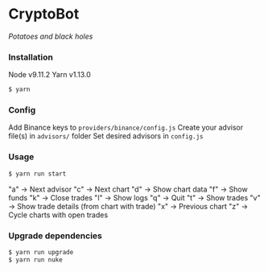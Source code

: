 # CryptoBot
*Potatoes and black holes*

### Installation
Node v9.11.2
Yarn v1.13.0
```sh
$ yarn
```

### Config
Add Binance keys to `providers/binance/config.js`
Create your advisor file(s) in `advisors/` folder
Set desired advisors in `config.js`

### Usage
```sh
$ yarn run start
```
"a" -> Next advisor
"c" -> Next chart
"d" -> Show chart data
"f" -> Show funds
"k" -> Close trades
"l" -> Show logs
"q" -> Quit
"t" -> Show trades
"v" -> Show trade details (from chart with trade)
"x" -> Previous chart
"z" -> Cycle charts with open trades

### Upgrade dependencies
```sh
$ yarn run upgrade
$ yarn run nuke
```
